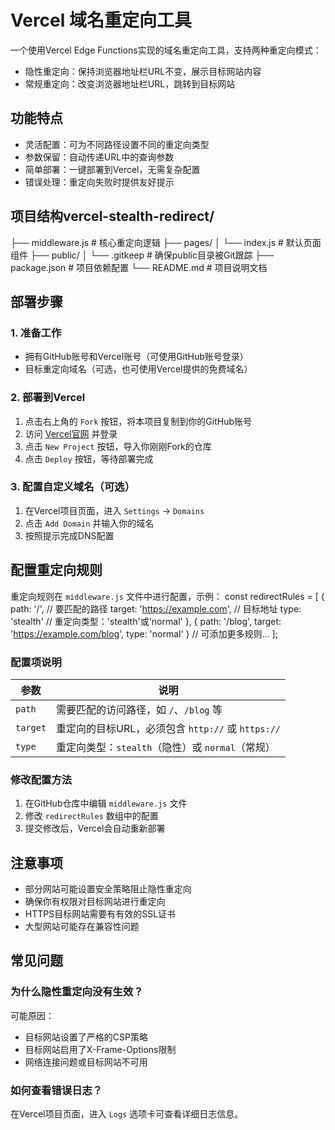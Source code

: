 # Vercel 域名重定向工具

一个使用Vercel Edge Functions实现的域名重定向工具，支持两种重定向模式：
- 隐性重定向：保持浏览器地址栏URL不变，展示目标网站内容
- 常规重定向：改变浏览器地址栏URL，跳转到目标网站

## 功能特点

- 灵活配置：可为不同路径设置不同的重定向类型
- 参数保留：自动传递URL中的查询参数
- 简单部署：一键部署到Vercel，无需复杂配置
- 错误处理：重定向失败时提供友好提示

## 项目结构vercel-stealth-redirect/
├── middleware.js         # 核心重定向逻辑
├── pages/
│   └── index.js          # 默认页面组件
├── public/
│   └── .gitkeep          # 确保public目录被Git跟踪
├── package.json          # 项目依赖配置
└── README.md             # 项目说明文档
## 部署步骤

### 1. 准备工作

- 拥有GitHub账号和Vercel账号（可使用GitHub账号登录）
- 目标重定向域名（可选，也可使用Vercel提供的免费域名）

### 2. 部署到Vercel

1. 点击右上角的 `Fork` 按钮，将本项目复制到你的GitHub账号
2. 访问 [Vercel官网](https://vercel.com) 并登录
3. 点击 `New Project` 按钮，导入你刚刚Fork的仓库
4. 点击 `Deploy` 按钮，等待部署完成

### 3. 配置自定义域名（可选）

1. 在Vercel项目页面，进入 `Settings` → `Domains`
2. 点击 `Add Domain` 并输入你的域名
3. 按照提示完成DNS配置

## 配置重定向规则

重定向规则在 `middleware.js` 文件中进行配置，示例：
const redirectRules = [
  {
    path: '/',          // 要匹配的路径
    target: 'https://example.com',  // 目标地址
    type: 'stealth'     // 重定向类型：'stealth'或'normal'
  },
  {
    path: '/blog',
    target: 'https://example.com/blog',
    type: 'normal'
  }
  // 可添加更多规则...
];
### 配置项说明

| 参数 | 说明 |
|------|------|
| `path` | 需要匹配的访问路径，如 `/`、`/blog` 等 |
| `target` | 重定向的目标URL，必须包含 `http://` 或 `https://` |
| `type` | 重定向类型：`stealth`（隐性）或 `normal`（常规） |

### 修改配置方法

1. 在GitHub仓库中编辑 `middleware.js` 文件
2. 修改 `redirectRules` 数组中的配置
3. 提交修改后，Vercel会自动重新部署

## 注意事项

- 部分网站可能设置安全策略阻止隐性重定向
- 确保你有权限对目标网站进行重定向
- HTTPS目标网站需要有有效的SSL证书
- 大型网站可能存在兼容性问题

## 常见问题

### 为什么隐性重定向没有生效？

可能原因：
- 目标网站设置了严格的CSP策略
- 目标网站启用了X-Frame-Options限制
- 网络连接问题或目标网站不可用

### 如何查看错误日志？

在Vercel项目页面，进入 `Logs` 选项卡可查看详细日志信息。
